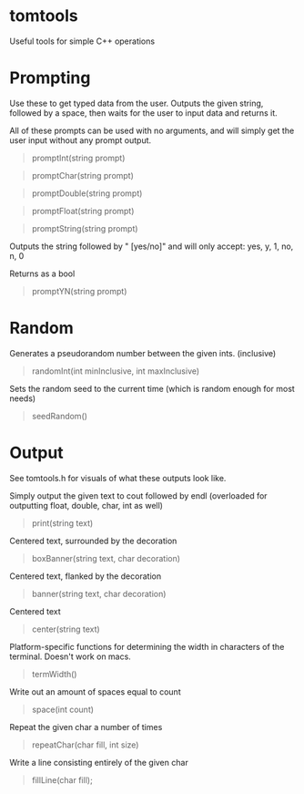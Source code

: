 tomtools
========

Useful tools for simple C++ operations

Prompting
=========

Use these to get typed data from the user. Outputs the given string, followed by a space,
then waits for the user to input data and returns it.

All of these prompts can be used with no arguments, and will simply get the user input without any prompt output.

> promptInt(string prompt)

> promptChar(string prompt)

> promptDouble(string prompt)

> promptFloat(string prompt)

> promptString(string prompt)

Outputs the string followed by " [yes/no]" and will only accept: yes, y, 1, no, n, 0

Returns as a bool
> promptYN(string prompt)

Random
======
Generates a pseudorandom number between the given ints. (inclusive)

> randomInt(int minInclusive, int maxInclusive)

Sets the random seed to the current time (which is random enough for most needs)

> seedRandom()

Output
======
See tomtools.h for visuals of what these outputs look like.

Simply output the given text to cout followed by endl (overloaded for outputting float, double, char, int as well)
> print(string text)

Centered text, surrounded by the decoration
> boxBanner(string text, char decoration)

Centered text, flanked by the decoration
> banner(string text, char decoration)

Centered text
> center(string text)

Platform-specific functions for determining the width in characters of the terminal.
Doesn't work on macs.
> termWidth()

Write out an amount of spaces equal to count
> space(int count)

Repeat the given char a number of times
> repeatChar(char fill, int size)

Write a line consisting entirely of the given char
> fillLine(char fill);
